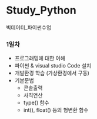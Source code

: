 # Study_Python
빅데이터_파이썬수업



### 1일차
- 프로그래밍에 대한 이해
- 파이썬 & visual studio Code 설치
- 개발환경 학습 (가상환경에서 구동)
- 기본문법
    - 콘솔출력
    - 사칙연산
    - type() 함수
    - int(), float() 등의 형변환 함수